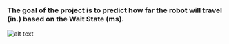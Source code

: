 ### The goal of the project is to predict how far the robot will travel (in.) based on the Wait State (ms).

![alt text](image.png)
